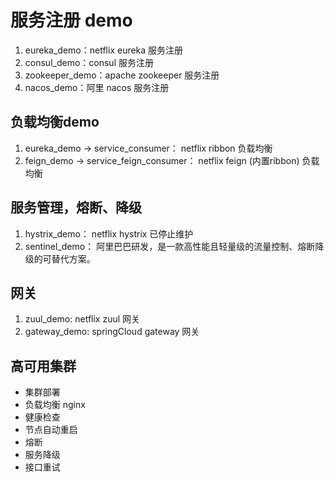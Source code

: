 #  服务注册 demo
1. eureka_demo：netflix eureka 服务注册
2. consul_demo：consul 服务注册
3. zookeeper_demo：apache zookeeper 服务注册
4. nacos_demo：阿里 nacos 服务注册

## 负载均衡demo
1. eureka_demo -> service_consumer： netflix ribbon 负载均衡
2. feign_demo -> service_feign_consumer： netflix feign (内置ribbon) 负载均衡

## 服务管理，熔断、降级
1. hystrix_demo： netflix hystrix 已停止维护
2. sentinel_demo： 阿里巴巴研发，是一款高性能且轻量级的流量控制、熔断降级的可替代方案。

## 网关
1. zuul_demo: netflix zuul 网关
2. gateway_demo: springCloud gateway 网关


## 高可用集群
- 集群部署
- 负载均衡  nginx
- 健康检查
- 节点自动重启
- 熔断
- 服务降级
- 接口重试